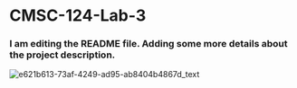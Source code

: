 # CMSC-124-Lab-3
### I am editing the README file. Adding some more details about the project description.
![e621b613-73af-4249-ad95-ab8404b4867d_text](https://user-images.githubusercontent.com/70198061/194789985-fee4b240-6563-42cc-9964-cf2fd9f2f4f3.gif)
